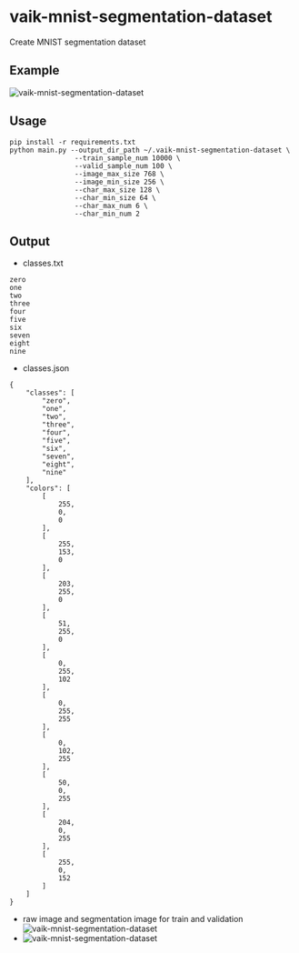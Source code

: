 # vaik-mnist-segmentation-dataset

Create MNIST segmentation dataset

## Example

![vaik-mnist-segmentation-dataset](https://user-images.githubusercontent.com/116471878/221352632-56c1c7b7-adf9-476b-a4a1-c7569d6797fd.png)

## Usage

```shell
pip install -r requirements.txt
python main.py --output_dir_path ~/.vaik-mnist-segmentation-dataset \
                --train_sample_num 10000 \
                --valid_sample_num 100 \
                --image_max_size 768 \
                --image_min_size 256 \
                --char_max_size 128 \
                --char_min_size 64 \
                --char_max_num 6 \
                --char_min_num 2
```

## Output
- classes.txt

```text
zero
one
two
three
four
five
six
seven
eight
nine
```

- classes.json

```text
{
    "classes": [
        "zero",
        "one",
        "two",
        "three",
        "four",
        "five",
        "six",
        "seven",
        "eight",
        "nine"
    ],
    "colors": [
        [
            255,
            0,
            0
        ],
        [
            255,
            153,
            0
        ],
        [
            203,
            255,
            0
        ],
        [
            51,
            255,
            0
        ],
        [
            0,
            255,
            102
        ],
        [
            0,
            255,
            255
        ],
        [
            0,
            102,
            255
        ],
        [
            50,
            0,
            255
        ],
        [
            204,
            0,
            255
        ],
        [
            255,
            0,
            152
        ]
    ]
}
```

- raw image and segmentation image for train and validation
  ![vaik-mnist-segmentation-dataset](https://user-images.githubusercontent.com/116471878/221352907-7551e3b2-9de8-4c10-a39c-f7d3237fbd88.png)
- ![vaik-mnist-segmentation-dataset](https://user-images.githubusercontent.com/116471878/221352632-56c1c7b7-adf9-476b-a4a1-c7569d6797fd.png)